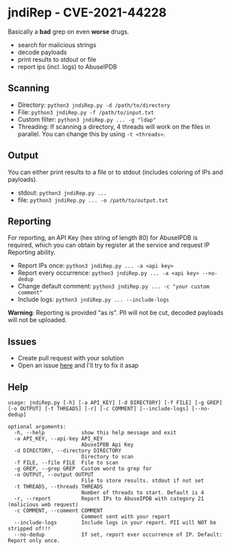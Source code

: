 # jndiRep - CVE-2021-44228
Basically a **bad** grep on even **worse** drugs.
- search for malicious strings
- decode payloads
- print results to stdout or file
- report ips (incl. logs) to AbuseIPDB

## Scanning
- Directory: `python3 jndiRep.py -d /path/to/directory`
- File: `python3 jndiRep.py -f /path/to/input.txt`
- Custom filter: `python3 jndiRep.py ... -g "ldap"`
- Threading: If scanning a directory, 4 threads will work on the files in parallel. You can change this by using `-t <threads>`.

## Output
You can either print results to a file or to stdout (includes coloring of IPs and payloads).
- stdout: `python3 jndiRep.py ...`
- file: `python3 jndiRep.py ... -o /path/to/output.txt`

## Reporting
For reporting, an API Key (hex string of length 80) for AbuseIPDB is required, which you can obtain by register at the service and request IP Reporting ability.

- Report IPs once: `python3 jndiRep.py ... -a <api key>`
- Report every occurrence: `python3 jndiRep.py ... -a <api key> --no-dedup`
- Change default comment: `python3 jndiRep.py ... -c "your custom comment"`
- Include logs: `python3 jndiRep.py ... --include-logs`

**Warning**: Reporting is provided "as is". PII will not be cut, decoded payloads will not be uploaded.

## Issues
- Create pull request with your solution
- Open an issue [here](https://github.com/js-on/jndiRep/issues) and I'll try to fix it asap

## Help
```
usage: jndiRep.py [-h] [-a API_KEY] [-d DIRECTORY] [-f FILE] [-g GREP] [-o OUTPUT] [-t THREADS] [-r] [-c COMMENT] [--include-logs] [--no-dedup]

optional arguments:
  -h, --help            show this help message and exit
  -a API_KEY, --api-key API_KEY
                        AbuseIPDB Api Key
  -d DIRECTORY, --directory DIRECTORY
                        Directory to scan
  -f FILE, --file FILE  File to scan
  -g GREP, --grep GREP  Custom word to grep for
  -o OUTPUT, --output OUTPUT
                        File to store results. stdout if not set
  -t THREADS, --threads THREADS
                        Number of threads to start. Default is 4
  -r, --report          Report IPs to AbuseIPDB with category 21 (malicious web request)
  -c COMMENT, --comment COMMENT
                        Comment sent with your report
  --include-logs        Include logs in your report. PII will NOT be stripped of!!!
  --no-dedup            If set, report ever occurrence of IP. Default: Report only once.
```